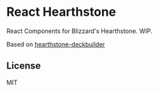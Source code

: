 React Hearthstone
=================

React Components for Blizzard's Hearthstone. WIP.

Based on [hearthstone-deckbuilder](https://github.com/matkl/hearthstone-deckbuilder)

## License

MIT

